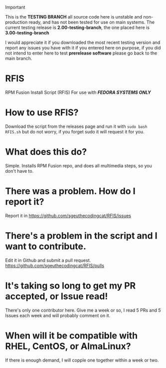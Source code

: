 > [!IMPORTANT]
> This is the **TESTING BRANCH** all source code here is unstable and non-production ready, and has not been tested for use on main systems. The current testing release is **2.00-testing-branch**, the one placed here is **3.00-testing-branch** 
>
> I would appreciate it if you downloaded the most recent testing version and report any issues you have with it if you entered here on purpose, if you did not intend to enter here to test **prerelease software** please go back to the main branch.


# RFIS
RPM Fusion Install Script (RFIS) 
For use with ***FEDORA SYSTEMS ONLY***

# How to use RFIS?
Download the script from the releases page and run it with ``sudo bash RFIS.sh`` but do not worry, if you forget sudo it will request it for you.

# What does this do?
Simple. Installs RPM Fusion repo, and does all multimedia steps, so you don't have to.

# There was a problem. How do I report it?
Report it in https://github.com/sgeuthecodingcat/RFIS/issues 

# There's a problem in the script and I want to contribute.
Edit it in Github and submit a pull request.
https://github.com/sgeuthecodingcat/RFIS/pulls

# It's taking so long to get my PR accepted, or Issue read!
There's only one contributor here. Give me a week or so, I read 5 PRs and 5 Issues each week and will probably comment on it.

# When will it be compatible with RHEL, CentOS, or AlmaLinux?
If there is enough demand, I will copple one together within a week or two.
